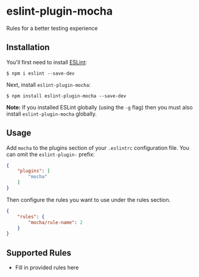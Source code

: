 # eslint-plugin-mocha

Rules for a better testing experience

## Installation

You'll first need to install [ESLint](http://eslint.org):

```
$ npm i eslint --save-dev
```

Next, install `eslint-plugin-mocha`:

```
$ npm install eslint-plugin-mocha --save-dev
```

**Note:** If you installed ESLint globally (using the `-g` flag) then you must also install `eslint-plugin-mocha` globally.

## Usage

Add `mocha` to the plugins section of your `.eslintrc` configuration file. You can omit the `eslint-plugin-` prefix:

```json
{
    "plugins": [
        "mocha"
    ]
}
```


Then configure the rules you want to use under the rules section.

```json
{
    "rules": {
        "mocha/rule-name": 2
    }
}
```

## Supported Rules

* Fill in provided rules here





